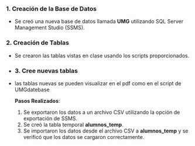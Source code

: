 ### 1. Creación de la Base de Datos

- Se creó una nueva base de datos llamada **UMG** utilizando SQL Server Management Studio (SSMS).
 
### 2. Creación de Tablas

- Se crearon las tablas vistas en clase usando los scripts proporcionados.

- ### 3. Cree nuevas tablas
- las tablas nuevas se pueden visualizar en el pdf como en el script de UMGdatebase

  **Pasos Realizados**:
  1. Se exportaron los datos a un archivo CSV utilizando la opción de exportación de SSMS.
  2. Se creó la tabla temporal **alumnos_temp**.
  3. Se importaron los datos desde el archivo CSV a **alumnos_temp** y se verificó que los datos se cargaron correctamente.
